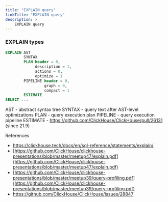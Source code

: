 ```yaml
---
title: "EXPLAIN query"
linkTitle: "EXPLAIN query"
description: >
    EXPLAIN query
---
```


### EXPLAIN types

```sql
EXPLAIN AST
        SYNTAX
        PLAN header = 0,
             description = 1,
             actions = 0,
             optimize = 1
        PIPELINE header = 0,
                 graph = 0,
                 compact = 1
        ESTIMATE
SELECT ...
```

AST - abstract syntax tree
SYNTAX - query text after AST-level optimizations
PLAN - query execution plan
PIPELINE - query execution pipeline
ESTIMATE - https://github.com/ClickHouse/ClickHouse/pull/26131 (since 21.9)


References
* https://clickhouse.tech/docs/en/sql-reference/statements/explain/
* [https://github.com/ClickHouse/clickhouse-presentations/blob/master/meetup47/explain.pdf](https://github.com/ClickHouse/clickhouse-presentations/blob/master/meetup47/explain.pdf)
* [https://github.com/ClickHouse/clickhouse-presentations/blob/master/meetup39/query-profiling.pdf](https://github.com/ClickHouse/clickhouse-presentations/blob/master/meetup39/query-profiling.pdf)
* https://github.com/ClickHouse/ClickHouse/issues/28847
